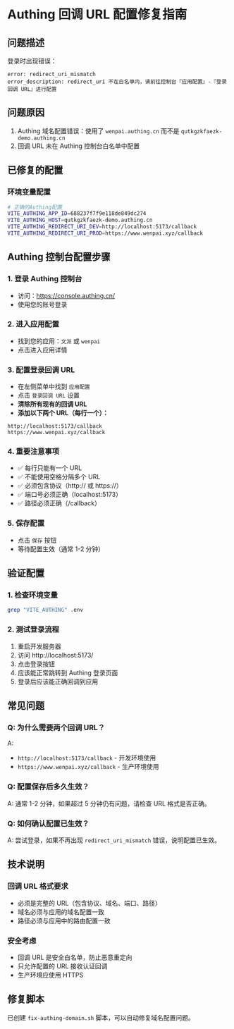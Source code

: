 # Authing 回调 URL 配置修复指南

## 问题描述
登录时出现错误：
```
error: redirect_uri_mismatch
error_description: redirect_uri 不在白名单内，请前往控制台『应用配置』-『登录回调 URL』进行配置
```

## 问题原因
1. Authing 域名配置错误：使用了 `wenpai.authing.cn` 而不是 `qutkgzkfaezk-demo.authing.cn`
2. 回调 URL 未在 Authing 控制台白名单中配置

## 已修复的配置

### 环境变量配置
```bash
# 正确的Authing配置
VITE_AUTHING_APP_ID=688237f7f9e118de849dc274
VITE_AUTHING_HOST=qutkgzkfaezk-demo.authing.cn
VITE_AUTHING_REDIRECT_URI_DEV=http://localhost:5173/callback
VITE_AUTHING_REDIRECT_URI_PROD=https://www.wenpai.xyz/callback
```

## Authing 控制台配置步骤

### 1. 登录 Authing 控制台
- 访问：https://console.authing.cn/
- 使用您的账号登录

### 2. 进入应用配置
- 找到您的应用：`文派` 或 `wenpai`
- 点击进入应用详情

### 3. 配置登录回调 URL
- 在左侧菜单中找到 `应用配置`
- 点击 `登录回调 URL` 设置
- **清除所有现有的回调 URL**
- **添加以下两个 URL（每行一个）：**

```
http://localhost:5173/callback
https://www.wenpai.xyz/callback
```

### 4. 重要注意事项
- ✅ 每行只能有一个 URL
- ✅ 不能使用空格分隔多个 URL
- ✅ 必须包含协议（http:// 或 https://）
- ✅ 端口号必须正确（localhost:5173）
- ✅ 路径必须正确（/callback）

### 5. 保存配置
- 点击 `保存` 按钮
- 等待配置生效（通常 1-2 分钟）

## 验证配置

### 1. 检查环境变量
```bash
grep "VITE_AUTHING" .env
```

### 2. 测试登录流程
1. 重启开发服务器
2. 访问 http://localhost:5173/
3. 点击登录按钮
4. 应该能正常跳转到 Authing 登录页面
5. 登录后应该能正确回调到应用

## 常见问题

### Q: 为什么需要两个回调 URL？
A: 
- `http://localhost:5173/callback` - 开发环境使用
- `https://www.wenpai.xyz/callback` - 生产环境使用

### Q: 配置保存后多久生效？
A: 通常 1-2 分钟，如果超过 5 分钟仍有问题，请检查 URL 格式是否正确。

### Q: 如何确认配置已生效？
A: 尝试登录，如果不再出现 `redirect_uri_mismatch` 错误，说明配置已生效。

## 技术说明

### 回调 URL 格式要求
- 必须是完整的 URL（包含协议、域名、端口、路径）
- 域名必须与应用的域名配置一致
- 路径必须与应用中的路由配置一致

### 安全考虑
- 回调 URL 是安全白名单，防止恶意重定向
- 只允许配置的 URL 接收认证回调
- 生产环境应使用 HTTPS

## 修复脚本
已创建 `fix-authing-domain.sh` 脚本，可以自动修复域名配置问题。 
